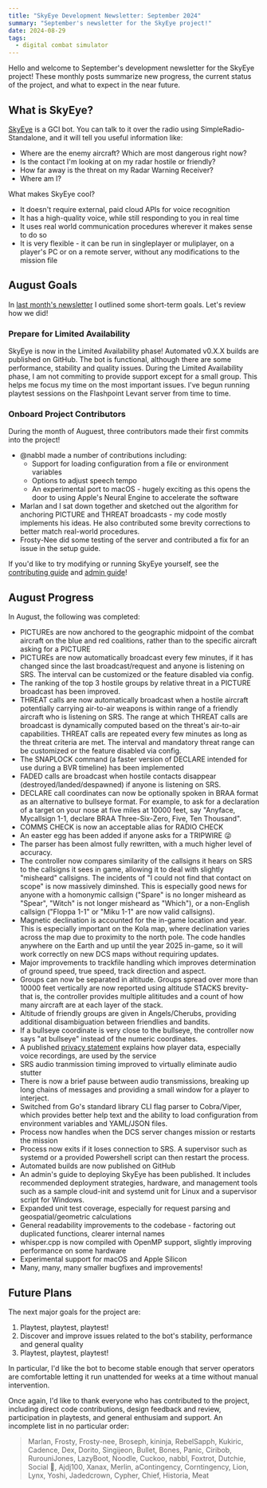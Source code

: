 ```yaml
---
title: "SkyEye Development Newsletter: September 2024"
summary: "September's newsletter for the SkyEye project!"
date: 2024-08-29
tags:
  - digital combat simulator
---
```


Hello and welcome to September's development newsletter for the SkyEye project! These monthly posts summarize new progress, the current status of the project, and what to expect in the near future.

## What is SkyEye?

[SkyEye](https://github.com/dharmab/skyeye) is a GCI bot. You can talk to it over the radio using SimpleRadio-Standalone, and it will tell you useful information like:

- Where are the enemy aircraft? Which are most dangerous right now?
- Is the contact I'm looking at on my radar hostile or friendly?
- How far away is the threat on my Radar Warning Receiver?
- Where am I?

What makes SkyEye cool?

- It doesn't require external, paid cloud APIs for voice recognition
- It has a high-quality voice, while still responding to you in real time
- It uses real world communication procedures wherever it makes sense to do so
- It is very flexible - it can be run in singleplayer or muliplayer, on a player's PC or on a remote server, without any modifications to the mission file

## August Goals

In [last month's newsletter](newsletter-2024-08.md) I outlined some short-term goals. Let's review how we did!

### Prepare for Limited Availability

SkyEye is now in the Limited Availability phase! Automated v0.X.X builds are published on GitHub. The bot is functional, although there are some performance, stability and quality issues. During the Limited Availability phase, I am not commiting to provide support except for a small group. This helps me focus my time on the most important issues. I've begun running playtest sessions on the Flashpoint Levant server from time to time.

### Onboard Project Contributors

During the month of Auguest, three contributors made their first commits into the project!

- @nabbl made a number of contributions including:
  - Support for loading configuration from a file or environment variables
  - Options to adjust speech tempo
  - An experimental port to macOS - hugely exciting as this opens the door to using Apple's Neural Engine to accelerate the software
- Marlan and I sat down together and sketched out the algorithm for anchoring PICTURE and THREAT broadcasts - my code mostly implements his ideas. He also contributed some brevity corrections to better match real-world procedures.
- Frosty-Nee did some testing of the server and contributed a fix for an issue in the setup guide.

If you'd like to try modifying or running SkyEye yourself, see the [contributing guide](https://github.com/dharmab/skyeye/blob/main/docs/CONTRIBUTING.md) and [admin guide](https://github.com/dharmab/skyeye/blob/main/docs/ADMIN.md)!

## August Progress

In August, the following was completed:

- PICTUREs are now anchored to the geographic midpoint of the combat aircraft on the blue and red coalitions, rather than to the specific aircraft asking for a PICTURE
- PICTUREs are now automatically broadcast every few minutes, if it has changed since the last broadcast/request and anyone is listening on SRS. The interval can be customized or the feature disabled via config.
- The ranking of the top 3 hostile groups by relative threat in a PICTURE broadcast has been improved.
- THREAT calls are now automatically broadcast when a hostile aircraft potentially carrying air-to-air weapons is within range of a friendly aircraft who is listening on SRS. The range at which THREAT calls are broadcast is dynamically computed based on the threat's air-to-air capabilities. THREAT calls are repeated every few minutes as long as the threat criteria are met. The interval and mandatory threat range can be customized or the feature disabled via config.
- The SNAPLOCK command (a faster version of DECLARE intended for use during a BVR timeline) has been implemented
- FADED calls are broadcast when hostile contacts disappear (destroyed/landed/despawned) if anyone is listening on SRS.
- DECLARE call coordinates can now be optionally spoken in BRAA format as an alternative to bullseye format. For example, to ask for a declaration of a target on your nose at five miles at 10000 feet, say "Anyface, Mycallsign 1-1, declare BRAA Three-Six-Zero, Five, Ten Thousand".
- COMMS CHECK is now an acceptable alias for RADIO CHECK
- An easter egg has been added if anyone asks for a TRIPWIRE 😜
- The parser has been almost fully rewritten, with a much higher level of accuracy.
- The controller now compares similarity of the callsigns it hears on SRS to the callsigns it sees in game, allowing it to deal with slightly "misheard" callsigns. The incidents of "I could not find that contact on scope" is now massively diminshed. This is especially good news for anyone with a homonymic callsign ("Spare" is no longer misheard as "Spear", "Witch" is not longer misheard as "Which"), or a non-English callsign ("Floppa 1-1" or "Miku 1-1" are now valid callsigns).
- Magnetic declination is accounted for the in-game location and year. This is especially important on the Kola map, where declination varies across the map due to proximity to the north pole. The code handles anywhere on the Earth and up until the year 2025 in-game, so it will work correctly on new DCS maps without requiring updates.
- Major improvements to trackfile handling which improves determination of ground speed, true speed, track direction and aspect.
- Groups can now be separated in altitude. Groups spread over more than 10000 feet vertically are now reported using altitude STACKS brevity- that is, the controller provides multiple alititudes and a count of how many aircraft are at each layer of the stack.
- Altitude of friendly groups are given in Angels/Cherubs, providing additional disambiguation between friendlies and bandits.
- If a bullseye coordinate is very close to the bullseye, the controller now says "at bullseye" instead of the numeric coordinates.
- A published [privacy statement](https://github.com/dharmab/skyeye/blob/main/docs/PRIVACY.md) explains how player data, especially voice recordings, are used by the service
- SRS audio tranmission timing improved to virtually eliminate audio stutter
- There is now a brief pause between audio transmissions, breaking up long chains of messages and providing a small window for a player to interject.
- Switched from Go's standard library CLI flag parser to Cobra/Viper, which provides better help text and the ability to load configuration from environment variables and YAML/JSON files.
- Process now handles when the DCS server changes mission or restarts the mission
- Process now exits if it loses connection to SRS. A supervisor such as systemd or a provided Powershell script can then restart the process.
- Automated builds are now published on GitHub
- An admin's guide to deploying SkyEye has been published. It includes recommended deployment strategies, hardware, and management tools such as a sample cloud-init and systemd unit for Linux and a supervisor script for Windows.
- Expanded unit test coverage, especially for request parsing and geospatial/geometric calculations
- General readability improvements to the codebase - factoring out duplicated functions, clearer internal names
- whisper.cpp is now compiled with OpenMP support, slightly improving performance on some hardware
- Experimental support for macOS and Apple Silicon
- Many, many, many smaller bugfixes and improvements!

## Future Plans

The next major goals for the project are:

1. Playtest, playtest, playtest!
2. Discover and improve issues related to the bot's stability, performance and general quality
3. Playtest, playtest, playtest!

In particular, I'd like the bot to become stable enough that server operators are comfortable letting it run unattended for weeks at a time without manual intervention.

Once again, I'd like to thank everyone who has contributed to the project, including direct code contributions, design feedback and review, participation in playtests, and general enthusiam and support. An incomplete list in no particular order:

> Marlan, Frosty, Frosty-nee, Broseph, kininja, RebelSapph, Kukiric, Cadence, Dex, Dorito, Singijeon, Bullet, Bones, Panic, Ciribob, RurouniJones, LazyBoot, Noodle, Cuckoo, nabbl, Foxtrot, Dutchie, Social 🦋, Ajdj100, Xanax, Merlin, aContingency, Corntingency, Lion, Lynx, Yoshi, Jadedcrown, Cypher, Chief, Historia, Meat